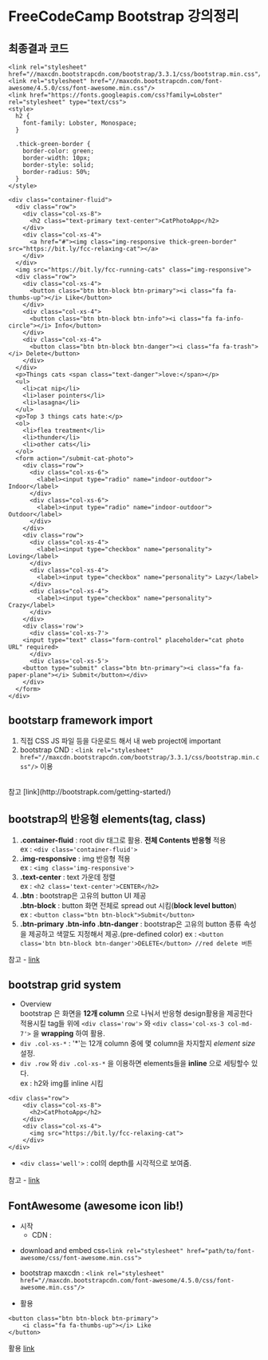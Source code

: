 # FreeCodeCamp Bootstrap 강의정리

## 최종결과 코드
```
<link rel="stylesheet" href="//maxcdn.bootstrapcdn.com/bootstrap/3.3.1/css/bootstrap.min.css"/>
<link rel="stylesheet" href="//maxcdn.bootstrapcdn.com/font-awesome/4.5.0/css/font-awesome.min.css"/>
<link href="https://fonts.googleapis.com/css?family=Lobster" rel="stylesheet" type="text/css">
<style>
  h2 {
    font-family: Lobster, Monospace;
  }

  .thick-green-border {
    border-color: green;
    border-width: 10px;
    border-style: solid;
    border-radius: 50%;
  }
</style>

<div class="container-fluid">
  <div class="row">
    <div class="col-xs-8">
      <h2 class="text-primary text-center">CatPhotoApp</h2>
    </div>
    <div class="col-xs-4">
      <a href="#"><img class="img-responsive thick-green-border" src="https://bit.ly/fcc-relaxing-cat"></a>
    </div>
  </div>
  <img src="https://bit.ly/fcc-running-cats" class="img-responsive">
  <div class="row">
    <div class="col-xs-4">
      <button class="btn btn-block btn-primary"><i class="fa fa-thumbs-up"></i> Like</button>
    </div>
    <div class="col-xs-4">
      <button class="btn btn-block btn-info"><i class="fa fa-info-circle"></i> Info</button>
    </div>
    <div class="col-xs-4">
      <button class="btn btn-block btn-danger"><i class="fa fa-trash"></i> Delete</button>
    </div>
  </div>
  <p>Things cats <span class="text-danger">love:</span></p>
  <ul>
    <li>cat nip</li>
    <li>laser pointers</li>
    <li>lasagna</li>
  </ul>
  <p>Top 3 things cats hate:</p>
  <ol>
    <li>flea treatment</li>
    <li>thunder</li>
    <li>other cats</li>
  </ol>
  <form action="/submit-cat-photo">
    <div class="row">
      <div class="col-xs-6">
        <label><input type="radio" name="indoor-outdoor"> Indoor</label>
      </div>
      <div class="col-xs-6">
        <label><input type="radio" name="indoor-outdoor"> Outdoor</label>
      </div>
    </div>
    <div class="row">
      <div class="col-xs-4">
        <label><input type="checkbox" name="personality"> Loving</label>
      </div>
      <div class="col-xs-4">
        <label><input type="checkbox" name="personality"> Lazy</label>
      </div>
      <div class="col-xs-4">
        <label><input type="checkbox" name="personality"> Crazy</label>
      </div>
    </div>
    <div class='row'>
      <div class='col-xs-7'>
    <input type="text" class="form-control" placeholder="cat photo URL" required>
      </div>
      <div class='col-xs-5'>
    <button type="submit" class="btn btn-primary"><i class="fa fa-paper-plane"></i> Submit</button></div>
    </div>
  </form>
</div>
```

## bootstarp framework import
1. 직접 CSS JS 파일 등을 다운로드 해서 내 web project에 important
2. bootstrap CND : `<link rel="stylesheet" href="//maxcdn.bootstrapcdn.com/bootstrap/3.3.1/css/bootstrap.min.css"/>` 이용  
<br/>
참고 [link](http://bootstrapk.com/getting-started/)

## bootstrap의 반응형 elements(tag, class)
1. __.container-fluid__ : root div 태그로 활용. **전체 Contents 반응형** 적용  
ex : `<div class='container-fluid'>`
2. __.img-responsive__ : img 반응형 적용  
ex : `<img class='img-responsive'>`  
3. __.text-center__ : text 가운데 정렬  
ex : `<h2 class='text-center'>CENTER</h2>`
4. __.btn__ : bootstrap은 고유의 button UI 제공  
__.btn-block__  : button 화면 전체로 spread out 시킴(**block level button**)  
ex : `<button class="btn btn-block">Submit</button>`
5. __.btn-primary .btn-info .btn-danger__ : bootstrap은 고유의 button 종류 속성을 제공하고 색깔도 지정해서 제공.(pre-defined color)
ex : `<button class='btn btn-block btn-danger'>DELETE</button> //red delete 버튼`  

참고 - [link](http://getbootstrap.com/css/#buttons)

## bootstrap grid system
- Overview  
bootstrap 은 화면을 **12개 column** 으로 나눠서 반응형 design활용을 제공한다
적용시킬 tag들 위에 `<div class='row'>` 와 `<div class='col-xs-3 col-md-7'>` 을  **wrapping** 하여 활용.
- `div .col-xs-*` : '\*'는 12개 column 중에 몇 column을 차지할지 *element size* 설정.
- `div .row` 와 `div .col-xs-*` 을 이용하면 elements들을 __inline__ 으로 세팅할수 있다.  
ex : h2와 img를 inline 시킴
```
<div class="row">
    <div class="col-xs-8">
      <h2>CatPhotoApp</h2>
    </div>
    <div class="col-xs-4">
      <img src="https://bit.ly/fcc-relaxing-cat">
    </div>
</div>
```

- `<div class='well'>` : col의 depth를 시각적으로 보여줌.


참고 - [link](http://getbootstrap.com/css/#grid)

## FontAwesome  (awesome icon lib!)
- 시작  
  - CDN :
<script src="https://use.fontawesome.com/345c86fd0f.js"></script>
  - download and embed css`<link rel="stylesheet" href="path/to/font-awesome/css/font-awesome.min.css">
`
  - bootstrap maxcdn : `<link rel="stylesheet" href="//maxcdn.bootstrapcdn.com/font-awesome/4.5.0/css/font-awesome.min.css"/>`

- 활용  
```
<button class="btn btn-block btn-primary">
    <i class="fa fa-thumbs-up"></i> Like
</button>
```

활용 [link](http://fontawesome.io/icons/)

